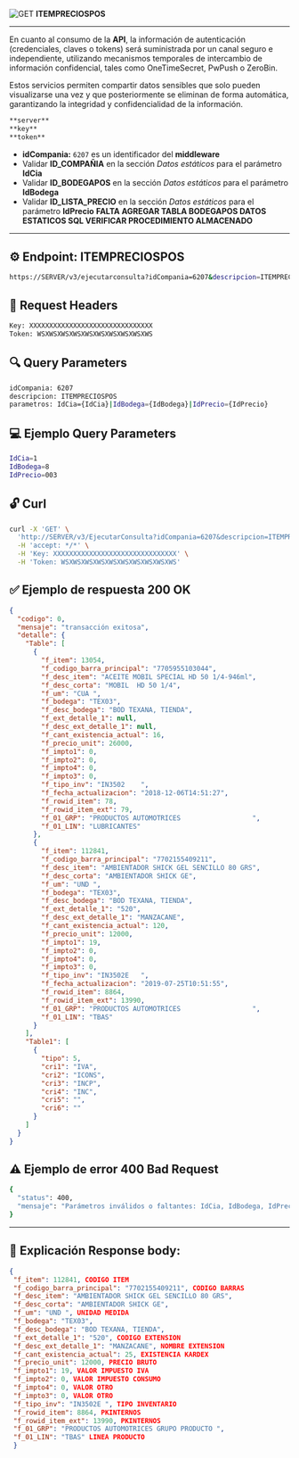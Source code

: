![GET](https://img.shields.io/badge/v3/EjecutarConsulta-GET-brightgreen.svg) **ITEMPRECIOSPOS**

---
En cuanto al consumo de la **API**, la información de autenticación (credenciales, claves o tokens)
será suministrada por un canal seguro e independiente, utilizando mecanismos temporales de
intercambio de información confidencial, tales como OneTimeSecret, PwPush o ZeroBin.

Estos servicios permiten compartir datos sensibles que solo pueden visualizarse una vez y que
posteriormente se eliminan de forma automática, garantizando la integridad y confidencialidad
de la información.

```bash
**server**
**key**
**token**
```

* **idCompania:** `6207` es un identificador del **middleware**
* Validar **ID_COMPAÑIA** en la sección *Datos estáticos* para el parámetro **IdCia**
* Validar **ID_BODEGAPOS** en la sección *Datos estáticos* para el parámetro **IdBodega**
* Validar **ID_LISTA_PRECIO** en la sección *Datos estáticos* para el parámetro **IdPrecio**
**FALTA AGREGAR TABLA BODEGAPOS DATOS ESTATICOS SQL VERIFICAR PROCEDIMIENTO ALMACENADO**
---

## ⚙️ Endpoint: **ITEMPRECIOSPOS**
```bash
https://SERVER/v3/ejecutarconsulta?idCompania=6207&descripcion=ITEMPRECIOSPOS&parametros=IdCia={IdCia}|IdBodega={IdBodega}|IdPrecio={IdPrecio}
```

## 🧾 Request Headers
```bash
Key: XXXXXXXXXXXXXXXXXXXXXXXXXXXXXXX
Token: WSXWSXWSXWSXWSXWSXWSXWSXWSXWS
```

## 🔍 Query Parameters
```bash
idCompania: 6207
descripcion: ITEMPRECIOSPOS
parametros: IdCia={IdCia}|IdBodega={IdBodega}|IdPrecio={IdPrecio}
```

## 💻 Ejemplo Query Parameters
```bash
IdCia=1
IdBodega=8
IdPrecio=003
```

## 🔓 Curl
```bash
curl -X 'GET' \
  'http://SERVER/v3/EjecutarConsulta?idCompania=6207&descripcion=ITEMPRECIOSPOS&parametros=IdCia%3D1%7CIdBodega%3D8%7CIdPrecio%3D003' \
  -H 'accept: */*' \
  -H 'Key: XXXXXXXXXXXXXXXXXXXXXXXXXXXXXXX' \
  -H 'Token: WSXWSXWSXWSXWSXWSXWSXWSXWSXWS'
```

## ✅ Ejemplo de respuesta 200 OK

```json
{
  "codigo": 0,
  "mensaje": "transacción exitosa",
  "detalle": {
    "Table": [
      {
        "f_item": 13054,
        "f_codigo_barra_principal": "7705955103044",
        "f_desc_item": "ACEITE MOBIL SPECIAL HD 50 1/4-946ml",
        "f_desc_corta": "MOBIL  HD 50 1/4",
        "f_um": "CUA ",
        "f_bodega": "TEX03",
        "f_desc_bodega": "BOD TEXANA, TIENDA",
        "f_ext_detalle_1": null,
        "f_desc_ext_detalle_1": null,
        "f_cant_existencia_actual": 16,
        "f_precio_unit": 26000,
        "f_impto1": 0,
        "f_impto2": 0,
        "f_impto4": 0,
        "f_impto3": 0,
        "f_tipo_inv": "IN3502    ",
        "f_fecha_actualizacion": "2018-12-06T14:51:27",
        "f_rowid_item": 78,
        "f_rowid_item_ext": 79,
        "f_01_GRP": "PRODUCTOS AUTOMOTRICES                  ",
        "f_01_LIN": "LUBRICANTES"
      },
      {
        "f_item": 112841,
        "f_codigo_barra_principal": "7702155409211",
        "f_desc_item": "AMBIENTADOR SHICK GEL SENCILLO 80 GRS",
        "f_desc_corta": "AMBIENTADOR SHICK GE",
        "f_um": "UND ",
        "f_bodega": "TEX03",
        "f_desc_bodega": "BOD TEXANA, TIENDA",
        "f_ext_detalle_1": "520",
        "f_desc_ext_detalle_1": "MANZACANE",
        "f_cant_existencia_actual": 120,
        "f_precio_unit": 12000,
        "f_impto1": 19,
        "f_impto2": 0,
        "f_impto4": 0,
        "f_impto3": 0,
        "f_tipo_inv": "IN3502E   ",
        "f_fecha_actualizacion": "2019-07-25T10:51:55",
        "f_rowid_item": 8864,
        "f_rowid_item_ext": 13990,
        "f_01_GRP": "PRODUCTOS AUTOMOTRICES                  ",
        "f_01_LIN": "TBAS"
      }
    ],
    "Table1": [
      {
        "tipo": 5,
        "cri1": "IVA",
        "cri2": "ICONS",
        "cri3": "INCP",
        "cri4": "INC",
        "cri5": "",
        "cri6": ""
      }
    ]
  }
}
```

## ⚠️ Ejemplo de error 400 Bad Request
```bash
{
  "status": 400,
  "mensaje": "Parámetros inválidos o faltantes: IdCia, IdBodega, IdPrecio"
}
```
---

## 🔮 **Explicación** Response body:
```json
{
 "f_item": 112841, CODIGO ITEM
 "f_codigo_barra_principal": "7702155409211", CODIGO BARRAS
 "f_desc_item": "AMBIENTADOR SHICK GEL SENCILLO 80 GRS",
 "f_desc_corta": "AMBIENTADOR SHICK GE",
 "f_um": "UND ", UNIDAD MEDIDA
 "f_bodega": "TEX03",
 "f_desc_bodega": "BOD TEXANA, TIENDA",
 "f_ext_detalle_1": "520", CODIGO EXTENSION
 "f_desc_ext_detalle_1": "MANZACANE", NOMBRE EXTENSION
 "f_cant_existencia_actual": 25, EXISTENCIA KARDEX
 "f_precio_unit": 12000, PRECIO BRUTO
 "f_impto1": 19, VALOR IMPUESTO IVA
 "f_impto2": 0, VALOR IMPUESTO CONSUMO
 "f_impto4": 0, VALOR OTRO
 "f_impto3": 0, VALOR OTRO
 "f_tipo_inv": "IN3502E ", TIPO INVENTARIO
 "f_rowid_item": 8864, PKINTERNOS
 "f_rowid_item_ext": 13990, PKINTERNOS
 "f_01_GRP": "PRODUCTOS AUTOMOTRICES GRUPO PRODUCTO ",
 "f_01_LIN": "TBAS" LINEA PRODUCTO
 }
 ```